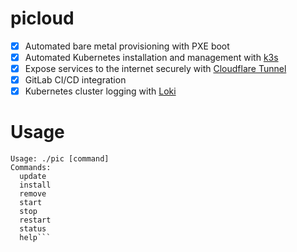 # picloud
- [x] Automated bare metal provisioning with PXE boot
- [x] Automated Kubernetes installation and management with [k3s](https://k3s.io/)
- [x] Expose services to the internet securely with [Cloudflare Tunnel](https://www.cloudflare.com/products/tunnel/)
- [x] GitLab CI/CD integration
- [x] Kubernetes cluster logging with [Loki](https://grafana.com/oss/loki/)

# Usage
```text
Usage: ./pic [command]
Commands:
  update
  install
  remove
  start
  stop
  restart
  status
  help```